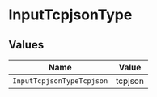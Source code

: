 # InputTcpjsonType


## Values

| Name                      | Value                     |
| ------------------------- | ------------------------- |
| `InputTcpjsonTypeTcpjson` | tcpjson                   |